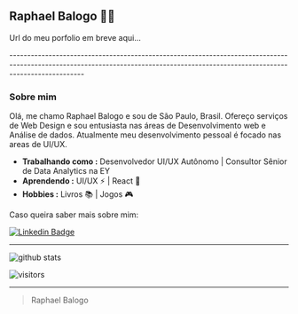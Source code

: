 ## Raphael Balogo 👨‍💻

<p>Url do meu porfolio em breve aqui...<p>
---------------------------------------------------------------------------------------------------------------------------------------------------------------------------------
  
### Sobre mim
  Olá, me chamo Raphael Balogo e sou de São Paulo, Brasil. Ofereço serviços de Web Design e sou entusiasta nas áreas de Desenvolvimento web e Análise de dados. Atualmente meu desenvolvimento pessoal é focado nas areas de UI/UX.

-  **Trabalhando como :** Desenvolvedor UI/UX Autônomo | Consultor Sênior de Data Analytics na EY
-  **Aprendendo :** UI/UX :zap: | React :gem:
-  **Hobbies :** Livros :books: | Jogos :video_game:

Caso queira saber mais sobre mim:

[![Linkedin Badge](https://img.shields.io/badge/LinkedIn-Raphael%20Balogo-blue)](https://www.linkedin.com/in/raphael-balogo-33052a134/) 

---------------------------------------------------------------------------------------------------------------------------------------------------------------------------------

![github stats](https://github-readme-stats.vercel.app/api?username=baloghDesign&show_icons=true)

 ![visitors](https://visitor-badge.laobi.icu/badge?page_id=baloghDesign.bio)

---------------------------------------------------------------------------------------------------------------------------------------------------------------------------------
> Raphael Balogo
